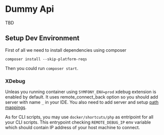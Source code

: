 Dummy Api
=====================

TBD

## Setup Dev Environment

First of all we need to install dependencies using composer

```
composer install --skip-platform-reqs
```

Then you could run `composer start`.

### XDebug

Unleas you running container using `SYMFONY_ENV=prod` xdebug extension is enabled by default. It uses remote_connect_back option so 
you should add server with name `_` in your IDE. You also need to add server and setup [path mappings](https://www.jetbrains.com/help/phpstorm/2016.3/override-server-path-mappings-dialog.html).

As for CLI scripts, you may use `docker/shortcuts/php` as entripoint for all your CLI scripts. This entrypoint 
checking `REMOTE_DEBUG_IP` env variable which should contain IP address of your host machine to connect. 
